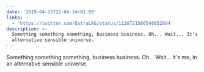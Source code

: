 ```yaml
---
date: '2019-04-23T22:04:34+01:00'
links:
  - 'https://twitter.com/ExtraLRG/status/1120721560548052994'
description: >-
  Something something something, business business. Oh... Wait... It's me, in an
  alternative sensible universe.
---
```

Something something something, business business. Oh... Wait... It's me, in an alternative sensible universe. 
